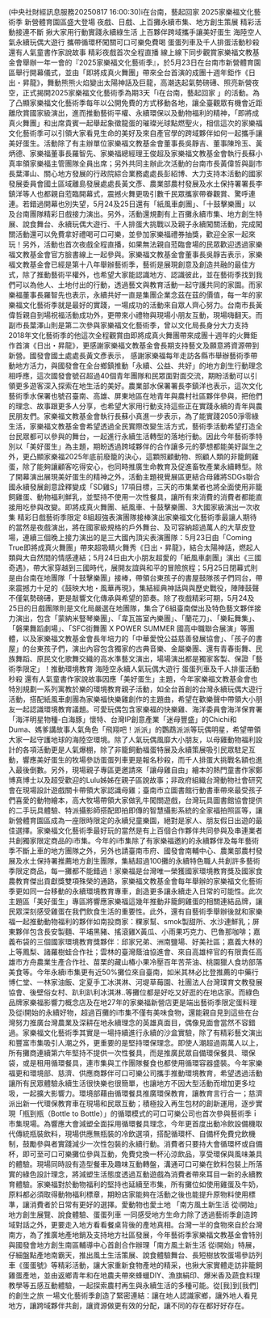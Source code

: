 (中央社財經訊息服務20250817 16:00:30)i在台南，藝起回家
2025家樂福文化藝術季 新營體育園區盛大登場
夜戲、日戲、上百攤永續市集、地方創生策展 精彩活動接連不斷
揪大家用行動實踐永續綠生活 上百夥伴跨域攜手讓美好蛋生
海陸空人氣永續玩偶大遊行 攜帶循環杯闖關可口可樂免費喝
蛋蛋列車及千人排蛋活動秒殺 還有人氣童書作家說故事
精彩夜戲首次全程直播 線上線下同步觀賞家樂福文教基金會舉辦一年一會的『2025家樂福文化藝術季』，於5月23日在台南市新營體育園區舉行開幕儀式，並由「即將成真火舞團」帶來全台首演的成團十週年鉅作《日出・昇龍》，舞動熊熊火焰變出太陽神話及巨龍，高潮迭起氣勢磅礡、照亮新營夜空，正式揭開2025家樂福文化藝術季為期3天「i在台南，藝起回家 」的活動。為了凸顯家樂福文化藝術季每年以公開免費的方式移動各地，讓全臺觀眾有機會近距離欣賞國家級演出，進而推動藝術平權、永續環保以及動物福利的精神，「即將成真火舞團」和出席貴賓一起舉起象徵龍蛋的璀璨光球點燃聖火，相信這次的家樂福文化藝術季可以引領大家看見生命的美好及來自產官學的跨域夥伴如何一起攜手讓美好蛋生。活動除了有主辦單位家樂福文教基金會董事長吳靜吉、董事陳玲玉、黃炳德、家樂福董事長羅智先、家樂福總經理王俊超及家樂福文教基金會執行長蘇小真率領家樂福主管團隊全員出席；另外共同主辦此次活動的台南市長黃偉哲與副市長葉澤山、關心地方發展的行政院綜合業務處處長彭紹博、大力支持本活動的國家發展委員會國土區域離島發展處處長黃文彥、農業部農村發展及水土保持署署長李鎮洋等人也都親自蒞臨開幕式，震撼火舞更吸引數千民眾攜家帶眷觀賞、驚呼連連。若錯過開幕也別失望，5月24及25日還有「紙風車劇團」、「十鼓擊樂團」以及台南團隊精彩日戲接力演出。另外，活動還規劃有上百攤永續市集、地方創生特展、說食舞台、永續玩偶大遊行、千人排蛋大挑戰以及親子永續闖關活動，完成闖關活動還可以免費拿好禮喝可口可樂，並參加家樂福禮券抽獎，歡迎全家一起來玩！另外，活動也首次夜戲全程直播，如果無法親自蒞臨會場的民眾歡迎透過家樂福文教基金會官方臉書線上一起參與。家樂福文教基金會董事長吳靜吉表示，家樂福文教基金會已經是第十八年舉辦藝術季，藝術是展現創意及創造共融的最佳方式，除了推動藝術平權外，也希望大家能認識地方、認識彼此，並在藝術季找到我們可以為他人、土地付出的行動，透過藝文與教育活動一起守護共同的家園。而家樂福董事長羅智先也表示，永續共好一直是集團企業念茲在茲的價值，每一年的家樂福文化藝術季就是最好的實踐，一場成功的活動來自眾人齊心努力。台南市長黃偉哲親自到場祝福活動成功外，更帶來小禮物與現場小朋友互動，現場嗨翻天。而副市長葉澤山則是第二次參與家樂福文化藝術季，曾以文化局長身分大力支持2018年文化藝術季的他這次全程觀賞由即將成真火舞團帶來成團十週年的火舞鉅作首演《日出・昇龍》，更感謝家樂福文教基金會長期支持藝文及願意將資源帶到新營。國發會國土處處長黃文彥表示， 感謝家樂福每年走訪各縣市舉辦藝術季帶動地方活力，與國發會在全台鄉鎮推動「永續、公益、共好」的地方創生行動理念相呼應，這次國發會號召超過40個青年團隊和民眾面對面交流，期盼活動可以引領更多遊客深入探索在地生活的美好。農業部水保署署長李鎮洋也表示，這次文化藝術季水保署也號召臺南、高雄、屏東地區在地青年與農村社區夥伴參與，把他們的理念、故事跟更多人分享，也希望大家用行動支持這些正在實踐永續的青年與農民朋友們。家樂福文教基金會執行長蘇小真進一步表示，為了能實踐2050淨零綠生活，家樂福文教基金會希望透過全民實際改變生活方式，藝術季活動希望打造全台民眾都可以參與的舞台，一起進行永續生活轉型的落地行動。因此今年藝術季特別以「美好蛋生」為主題，期盼透過跨域夥伴的合作讓多元的夢想都能美好誕生之外，更凸顯家樂福2025年底前廢籠的決心，這顆照顧動物、照顧人類的非籠飼雞蛋，除了能夠讓顧客吃得安心，也同時推廣生命教育及促進畜牧產業永續轉型。除了開幕演出展現美好蛋生的精神之外，活動主題視覺展區更結合母雞將SDGs聯合國永續發展創意詮釋變成「SD雞S」17項目標，三天的市集業者也將全面使用非籠飼雞蛋、動物福利鮮乳，並堅持不使用一次性餐具，讓所有來消費的消費者都能直接用吃參與改變。即將成真火舞團、紙風車、十鼓擊樂團、3大國家級演出一次收集
精彩日戲藝術季限定 8組超強表演團隊接棒演出家樂福文化藝術季最讓人期待的當然是夜戲演出，將在國家級規格的戶外舞台、及可容納超過萬人的大草皮登場，連續三個晚上接力演出的是三大國內頂尖表演團隊：5月23日由「Coming True即將成真火舞團」帶來超吸睛火舞秀《日出・昇龍》，結合太陽神話，燃起人類與大自然間的情感連結；5月24日由大小朋友超愛的「紙風車劇團」演出《三國奇遇》，帶大家穿越到三國時代，展開友誼與和平的冒險旅程；5月25日閉幕式則是由台南在地團隊「十鼓擊樂團」接棒，帶領台東孩子的書屋鼓隊孩子們同台，帶來震撼力十足的《鼓映大地・風華再現》，集結經典神話與與歷史戰役，陣陣鼓聲不僅氣勢磅礡，更是敲響文化傳承與希望的節奏。除了夜戲精彩可期，5月24及25日的日戲團隊則是文化局嚴選在地團隊，集合了6組臺南傑出及特色藝文夥伴接力演出，包含「蒙納米豎琴樂團」、「韋瓦笛室內樂團」、「蘭花刀」、「樂耘舞集」、「磐果舞蹈劇場」、「SFC街舞團 X POWER SUMMER 國高中職聯合展演」等團體，以及家樂福文教基金會長年培力的「中華愛悅公益慈善發展協會」、「孩子的書屋」的台東孩子們，演出內容包含獨家的古典音樂、金屬樂團、還有青春街舞、民族舞蹈、原民文化歌舞交織的高水準藝文演出，場場演出都是獨家客製、保證「藝術季限定」！推動環境教育 海陸空永續人氣玩偶大遊行 
蛋蛋列車及千人排蛋活動秒殺 還有人氣童書作家說故事因應「美好蛋生」主題，今年家樂福文教基金會也特別規劃一系列寓教於樂的環境教育親子活動，如全台首創的台灣永續玩偶大遊行活動，搭配紙風車劇團為家樂福快樂雞創作的主題曲，希望在歡樂聲中帶領大小朋友一起認識環境教育議題。可愛玩偶包含家樂福的快樂雞、海洋委員會海洋保育署「海洋明星物種-白海豚」懷特、台灣IP創意產業「迷母豐盛」的Chichi和Duma、媽爹講故事人氣角色「飛翔吧！派派」的鸚鵡派派等玩偶明星，希望帶領大家一起守護地球的海陸空環境。除了人氣玩偶風靡大小朋友，以母雞動物福利設計的各項活動更是人氣爆棚，除了非籠飼動福蛋特展及永續策展吸引民眾駐足互動，響應美好蛋生的牧場參訪蛋蛋列車更是報名秒殺，而千人排蛋大挑戰名額也進入最後倒數。另外，現場親子專區更邀請來「讓母雞自由」繪本的熱門童書作家鄭博真博士以及超受歡迎的Lulu姊姊在親子區說故事；非政府組織台灣動物社會研究會在現場設計遊戲關卡帶領大家認識母雞；臺南市立圖書館行動書車帶來最受孩子們喜愛的動物繪本，高大牧場帶領大家做乳牛闖關遊戲，台灣玩具圖書館協會提供的二手玩具體驗、特派攝影師搭配即拍即傳的智慧攝影系統的全家福拍照區等，讓新營體育園區成為一座限時限定的永續兒童樂園，絕對是家人、朋友假日出遊的最佳選擇。家樂福文化藝術季最好玩的當然是有上百個合作夥伴共同參與及串連業者共創獨家限定商品的i市集。今年的i市集除了有家樂福邀約的永續夥伴及每年藝術季不斷上車的地方團隊之外，另外也請臺南市府、國發會南輔中心、農業部農村發展及水土保持署推薦地方創生團隊，集結超過100攤的永續特色職人共創許多藝術季限定商品，每一攤都不能錯過！家樂福是台灣唯一榮獲國家環境教育獎及國家食農教育傑出貢獻獎雙項殊榮的通路，家樂福文教基金會每年舉辦的家樂福文化藝術季更如同一台移動的永續環境教育專車，創造更多讓永續走入日常的可能性。此次主題區「美好蛋生」專區將響應家樂福這幾年推動非籠飼雞蛋的相關連結品牌，讓民眾深刻感受雞蛋在我們飲食生活的重要性。此外，還有自藝術季舉辦後就和家樂福一起推動動物福利的夥伴如南投商家：粿家幫、smok製甜所、水沙連鮮乳；屏東夥伴包含長安製麵、平埔黑豬、搖滾雞X黃瓜、小雨果巧克力、巴魯那咖啡；嘉義布袋的三個國家環境教育獎夥伴：邱家兄弟、洲南鹽場、好美社區；嘉義大林的上等鳳梨、諸羅樹蛙合作社；雲林的臺灣蔭油協進會、來自高雄梓官的有限責任高雄市方舟農業生產合作社、苗栗的藏山椿小果冷壓百年苦茶油、桃園獵人食坊部落美食等。今年永續i市集更有近50%攤位來自臺南，如米其林必比登推薦的中藥行博仁堂、一林家油飯、定夏手工冰淇淋、河堤草莓園、社團法人台灣璞育文教發展協會、後壁俗女村、趴利趴利冰淇淋..等攤位都是好吃又好逛的在地店家。而綠色品牌家樂福影響力概念店及在地27年的家樂福新營店更是端出藝術季限定蛋料理及從i開始的永續好物，超過百攤的i市集不僅有美味食物，還能親自見到這些在台灣努力推廣台灣農業及深耕在地永續理念的英雄真面目，偶像見面會當然不容錯過。家樂福文化藝術季其實是一場持續進行永續的沙盒實驗，除了有精彩藝文演出和豐富市集吸引人潮之外，更重要的是堅持環保理念。即使人潮超過兩萬人以上，所有攤商連續第六年堅持不提供一次性餐具，而是推廣民眾自備環保餐具、環保袋，或是租用循環餐具，連市集與工作團隊餐食也都使用循環容器盛裝。今年家樂福更和環境部、慈濟、供應商夥伴可口可樂公司攜手推動環境教育，希望透過活動讓所有民眾體驗永續生活很快樂也很簡單，也讓地方不因大型活動而增加更多垃圾，一起擴大影響力。環境部藉由循環餐具推廣環保教育，讓教育言行合一；慈濟派出新一代環保教育車在現場和民眾互動；積極投入再生包材的創新運用，逐步實現「瓶到瓶（Bottle to Bottle）」的循環模式的可口可樂公司也首次參與藝術季ｉ市集現場。為響應大會減塑全面採用循環餐具理念，今年更首度出動冷飲設備機取代傳統瓶裝飲料，現場供應無瓶裝的冷飲選項，搭配循環杯、自備杯免費兌飲機制，鼓勵參與者實踐減少一次性包裝的永續行動。消費者只要持大會循環杯或自備杯，即可至可口可樂攤位參與互動，免費兌換一杯沁涼飲品，享受環保與風味兼具的體驗。現場同時設有造型餐車及趣味互動轉盤，溝通可口可樂在飲料包裝上所落實的綠色設計理念，將減塑生活態度透過互動遊戲為消費者帶來耳目一新的永續教育體驗。家樂福對於動物福利的堅持也延續至市集，所有攤位如使用雞蛋及牛奶，原料都必須取得動物福利標章，期盼店家能夠在活動之後也能提升原物料使用標準，讓消費者於日常有更好的選擇。愛動物也愛土地 「南方風土新生活 從i開始」 
地方創生展覽、說食體驗、蛋蛋列車 一同感受地方生命力除了透過藝術季創造跨域對話之外，更要走入地方看看餐桌背後的產地真相。台灣一半的食物來自於台灣南方，為了推廣地產地銷及支持地方社區發展，今年藝術季家樂福文教基金會特別與國發會地方創生南區輔導中心首創合作辦理「南方風土新生活 從i開始」特展，仔細盤點產地南霸天，推出風土生活策展、說食體驗舞台、長短樹放牧蛋場參訪列車《蛋蛋號》等精彩活動，讓大家重新食物產地的精采，也揪大家實體走訪非籠飼雞蛋產地，並由返鄉青年和在地農夫帶來蜂蠟DIY、漁旗絹印、爆米香及蔬食料理教學等五感互動體驗，一起探索農村再生與永續生活的多種可能。從[我]到[我們]的創生之旅
一場文化藝術季創造了緊密連結：讓在地人認識家鄉，讓外地人看見地方，讓跨域夥伴共創，讓資源做更有效的分配，讓不同的存在都好好存在。
